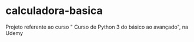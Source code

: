 # calculadora-basica
 Projeto referente ao curso " Curso de Python 3 do básico ao avançado", na Udemy
